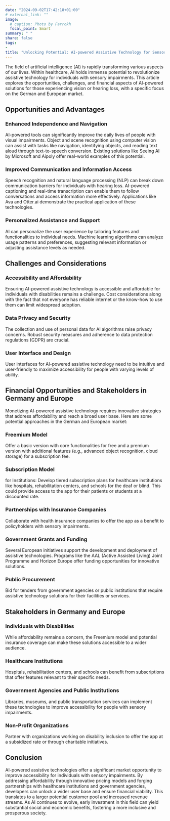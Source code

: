 ```yaml
---
date: "2024-09-02T17:42:18+01:00"
# external_link: ""
image:
  # caption: Photo by Farrokh
  focal_point: Smart
summary: " "
share: false
tags:
- 
title: "Unlocking Potential: AI-powered Assistive Technology for Sensory Disabilities"
---
```

The field of artificial intelligence (AI) is rapidly transforming various aspects of our lives. Within healthcare, AI holds immense potential to revolutionize assistive technology for individuals with sensory impairments. This article explores the opportunities, challenges, and financial aspects of AI-powered solutions for those experiencing vision or hearing loss, with a specific focus on the German and European market.<br />

## Opportunities and Advantages

### Enhanced Independence and Navigation 
AI-powered tools can significantly improve the daily lives of people with visual impairments. Object and scene recognition using computer vision can assist with tasks like navigation, identifying objects, and reading text aloud through text-to-speech conversion. Existing solutions like Seeing AI by Microsoft and Aipoly offer real-world examples of this potential.
### Improved Communication and Information Access
Speech recognition and natural language processing (NLP) can break down communication barriers for individuals with hearing loss. AI-powered captioning and real-time transcription can enable them to follow conversations and access information more effectively. Applications like Ava and Otter.ai demonstrate the practical application of these technologies.
### Personalized Assistance and Support
AI can personalize the user experience by tailoring features and functionalities to individual needs. Machine learning algorithms can analyze usage patterns and preferences, suggesting relevant information or adjusting assistance levels as needed.

## Challenges and Considerations

### Accessibility and Affordability
Ensuring AI-powered assistive technology is accessible and affordable for individuals with disabilities remains a challenge. Cost considerations along with the fact that not everyone has reliable internet or the know-how to use them can limit widespread adoption.
### Data Privacy and Security
The collection and use of personal data for AI algorithms raise privacy concerns. Robust security measures and adherence to data protection regulations (GDPR) are crucial.
### User Interface and Design
User interfaces for AI-powered assistive technology need to be intuitive and user-friendly to maximize accessibility for people with varying levels of ability.

## Financial Opportunities and Stakeholders in Germany and Europe
Monetizing AI-powered assistive technology requires innovative strategies that address affordability and reach a broad user base. Here are some potential approaches in the German and European market:
### Freemium Model
Offer a basic version with core functionalities for free and a premium version with additional features (e.g., advanced object recognition, cloud storage) for a subscription fee.
### Subscription Model
for Institutions: Develop tiered subscription plans for healthcare institutions like hospitals, rehabilitation centers, and schools for the deaf or blind. This could provide access to the app for their patients or students at a discounted rate.
### Partnerships with Insurance Companies
Collaborate with health insurance companies to offer the app as a benefit to policyholders with sensory impairments.
### Government Grants and Funding
Several European initiatives support the development and deployment of assistive technologies. Programs like the AAL (Active Assisted Living) Joint Programme and Horizon Europe offer funding opportunities for innovative solutions.
### Public Procurement
Bid for tenders from government agencies or public institutions that require assistive technology solutions for their facilities or services.<br />

## Stakeholders in Germany and Europe

### Individuals with Disabilities
While affordability remains a concern, the Freemium model and potential insurance coverage can make these solutions accessible to a wider audience.
### Healthcare Institutions
Hospitals, rehabilitation centers, and schools can benefit from subscriptions that offer features relevant to their specific needs.
### Government Agencies and Public Institutions
Libraries, museums, and public transportation services can implement these technologies to improve accessibility for people with sensory impairments.
### Non-Profit Organizations
Partner with organizations working on disability inclusion to offer the app at a subsidized rate or through charitable initiatives.

## Conclusion
AI-powered assistive technologies offer a significant market opportunity to improve accessibility for individuals with sensory impairments. By addressing affordability through innovative pricing models and forging partnerships with healthcare institutions and government agencies, developers can unlock a wider user base and ensure financial viability. This translates to a larger potential customer pool and increased revenue streams. As AI continues to evolve, early investment in this field can yield substantial social and economic benefits, fostering a more inclusive and prosperous society.


<!---dummy comment to unindent the next line)-->